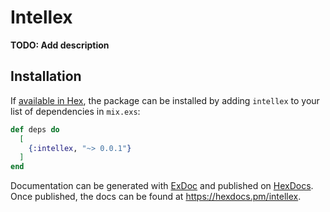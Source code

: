 # Intellex

**TODO: Add description**

## Installation

If [available in Hex](https://hex.pm/docs/publish), the package can be installed
by adding `intellex` to your list of dependencies in `mix.exs`:

```elixir
def deps do
  [
    {:intellex, "~> 0.0.1"}
  ]
end
```

Documentation can be generated with [ExDoc](https://github.com/elixir-lang/ex_doc)
and published on [HexDocs](https://hexdocs.pm). Once published, the docs can
be found at <https://hexdocs.pm/intellex>.

